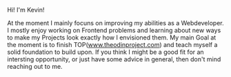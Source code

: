Hi! I'm Kevin!

At the moment I mainly focuns on improving my abilities as a Webdeveloper.
I mostly enjoy working on Frontend problems and learning about new ways to make my Projects look exactly how I envisioned them.
My main Goal at the moment is to finish TOP(www.theodinproject.com) and teach myself a solid foundation to build upon.
If you think I might be a good fit for an intersting opportunity, or just have some advice in general, then don't mind reaching out to me.

